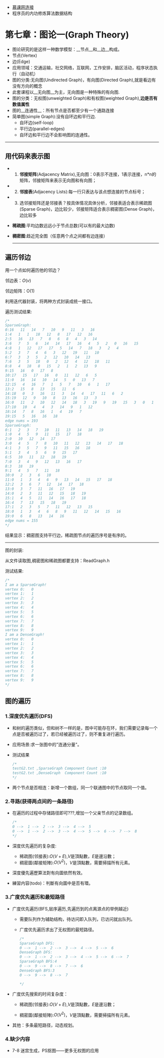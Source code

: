 + [慕课网连接](https://coding.imooc.com/class/chapter/71.html)
+ 程序员的内功修炼算法数据结构

#   第七章：图论一(Graph Theory)
+ 图论研究的是这样一种数学模型：__节点__和__边__构成。
+ 节点(Vertex) 
+ 边(Edge)
+ 应用领域：交通运输，社交网络，互联网，工作安排，脑区活动，程序状态执行（自动机）
+ 图的分类:无向图(Undirected Graph)，有向图(Directed Graph),就是看边有没有方向的概念
+ 此套课程以__无向图__为主，无向图是一种特殊的有向图.
+ 图的分类：无权图(unweighted Graph)和有权图(weighted Graph),__边是否有数值属性__
+ 图的__连通性__：所有节点是否都至少有一个通路连接
+ 简单图(simple Graph):没有自环边和平行边.
  + 自环边(self-loop)
  + 平行边(parallel-edges)
  + 自环边和平行边不会影响图的连通性。

***

## 用代码来表示图

+ 1. __邻接矩阵__(Adjacency Matrix),无向图：0表示不连接，1表示连接，n*n的矩阵，邻接矩阵来表示无向图和有向图；

+ 2. __邻接表__(Adjacency Lists):每一行只表达与该点想连接的节点标号；

+ 3. 选邻接矩阵还是邻接表？按具体情况具体分析，邻接表适合表示稀疏图(Sparse Graph)，边比较少，邻接矩阵适合表示稠密图(Dense Graph)，边比较多

+ __稀疏图__:平均边数远远小于节点总数(可以有的最大边数)

+ __稠密图__:趋近完全图（任意两个点之间都有边连接）

  ***

  

## 遍历邻边

用一个点如何遍历他的邻边？

邻边表：$O(v)$

邻边矩阵：O(1)

利用迭代器封装，将两种方式封装成统一接口。

遍历测试结果:

```C
/*
SparseGraph:
0:16   11   14   7   10   9   11   3   16   
1:4   1   1   18   12   8   17   12   16   
2:5   16   13   7   8   6   8   4   3   14   
3:6   7   5   6   14   14   17   16   4   5   2   0   16   15   
4:8   1   12   17   17   5   14   7   18   3   2   4   
5:2   3   7   4   6   3   12   19   11   10   
6:7   3   3   5   2   12   10   14   13   
7:6   3   5   18   0   2   12   4   12   18   11   
8:8   4   18   8   15   2   1   2   13   9   
9:15   16   0   17   8   
10:17   15   17   16   0   11   12   6   5   
11:0   16   14   10   14   5   0   13   7   
12:15   4   16   7   1   5   7   10   6   1   17   
13:2   15   8   13   15   11   6   
14:18   0   3   16   11   3   14   4   17   11   6   2   
15:19   12   9   10   8   13   16   13   3   
16:0   11   2   10   12   14   18   3   19   9   19   15   3   0   1   
17:10   10   4   4   3   14   9   1   12   
18:14   7   8   16   1   4   19   7   
19:15   5   16   16   18   
edge nums = 193
SparseGraph:
0:1   2   3   7   10   11   13   14   18   19   
1:0   4   5   9   11   15   17   18   
2:0   10   12   14   17   
3:0   4   5   7   8   10   11   12   13   14   17   18   
4:1   3   5   7   9   11   15   16   18   
5:1   3   4   5   6   9   15   17   
6:5   10   11   12   18   19   
7:0   3   4   9   12   13   16   17   
8:3   18   19   
9:1   4   5   7   11   18   
10:0   2   3   6   10   
11:0   1   3   4   6   9   13   14   15   17   18   
12:2   3   6   7   12   14   17   18   
13:0   3   7   11   16   17   19   
14:0   2   3   11   12   15   18   19   
15:1   4   5   11   14   16   17   18   
16:4   7   13   15   18   19   
17:1   2   3   5   7   11   12   13   15   
18:0   1   3   4   6   8   9   11   12   14   15   16   
19:0   6   8   13   14   16   
edge nums = 155
*/
```

结果显示：稠密图支持平行边，稀疏图节点的遍历序号是有序的。

***

图的封装:

从文件读取图,稠密图和稀疏图都要支持：ReadGraph.h

测试结果:

```C
/*
I am a SparseGraph!
vertex 0:	0	
vertex 1:	1	
vertex 2:	2	
vertex 3:	3	
vertex 4:	4	
vertex 5:	5	
vertex 6:	6	
vertex 7:	7	
vertex 8:	8	
vertex 9:	9	
I am a DenseGraph!
vertex 0:	0	
vertex 1:	1	
vertex 2:	2	
vertex 3:	3	
vertex 4:	4	
vertex 5:	5	
vertex 6:	6	
vertex 7:	7	
vertex 8:	8	
vertex 9:	9	
*/
```





## 图的遍历

### 1.深度优先遍历(DFS)

 + 和树的遍历类似，但和树不一样的是，图中可能存在环，我们需要记录每一个点是否被遍历过了，若已经被遍历过了，则不重复进行遍历。

 + 应用场景:求一张图中的"连通分量"。

 + 测试结果

   ```C
   /*
   testG2.txt ,SparseGraph Component Count :10
   testG2.txt ,DenseGraph  Component Count :10
   */
   ```

+ 两个节点是否相连：新增一个数组，同一个联通图中的节点取同一个值。



### 2.寻路(获得两点间的一条路径)

+ 在遍历的过程中存储路径即可???,增加一个父亲节点的记录数组。

  ```c
  /*
  0 -->  1 -->  2 -->  3 -->  4 -->  5
  0 -->  1 -->  2 -->  3 -->  4 -->  5 -->  6 -->  7 -->  8
  */
  ```

+ 深度优先遍历的复杂度:

  + 稀疏图(邻接表):$O(V+E)$,$V$是頂點數，$E$是邊沿數；
  + 稠密圖(鄰接矩陣):$O(V^2)$，$V$是頂點數，需要掃描所有元素。

+ 深度優先遍歷算法對有向圖依然有效。

+ 練習内容(todo)：判斷有向圖中是否有環。





### 3.广度优先遍历和最短路径

+ 广度优先遍历(BFS,层序遍历,先遍历到的点离源点的举例越近)
  
  + 需要队列作为辅助结构，待访问即入队列，已访问就出队列。
  
  + 广度优先遍历求出了无权图的最短路径。
  
    ```C
    /*
    SparseGraph DFS:
    0 -->  1 -->  2 -->  3 -->  4 -->  5 -->  6
    DenseGraph DFS:
    0 -->  1 -->  2 -->  3 -->  4 -->  5 -->  6 -->  7
    SparseGraph BFS:4
    0 -->  9 -->  8 -->  7 -->  6
    DenseGraph BFS:3
    0 -->  9 -->  8 -->  7
    
    */
    ```
  
+ 广度优先搜索的时间复杂度：

  + 稀疏图(邻接表):$O(V+E)$,$V$是頂點數，$E$是邊沿數；

  + 稠密圖(鄰接矩陣):$O(V^2)$，$V$是頂點數，需要掃描所有元素。

+ 其他：多条最短路径，动态规划。



### 4.缺少内容

+ 7-8 迷宫生成，PS抠图——更多无权图的应用

